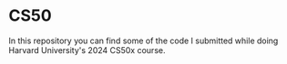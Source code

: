 # CS50
In this repository you can find some of the code I submitted while doing Harvard University's 2024 CS50x course. 
